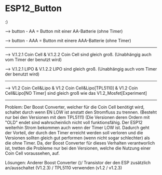 # ESP12_Button
:)

--> button - AA = Button mit einer AA-Batterie (ohne Timer)

--> button - AAA = Button mit einere AAA-Batterie (ohne Timer)

__________________________________________________________________________________________________________________________________

--> V.1.2.1 Coin Cell & V.1.2.2 Coin Cell sind gleich groß. (Unabhängig auch vom Timer der benutzt wird)

--> V.1.2.1 LIPO & V.1.2.2 LIPO sind gleich groß. (Unabhängig auch vom Timer der benutzt wird)

__________________________________________________________________________________________________________________________________

--> V1.2 Coin Cell&Lipo & V1.2 Coin Cell&Lipo[TPL5110] & V1.2 Coin Cell&Lipo[NO Timer] sind gleich groß wie das V1.2_Mosfet[Experiment]

__________________________________________________________________________________________________________________________________

Problem: Der Boost Converter, welcher für die Coin Cell benötigt wird, schaltet durch wenn EN LOW ist anstatt den Stromfluss zu trennen. 
(Besteht nur bei den Versionen mit dem TPL5111) (Die Versionen deren Ordern mit "OLD" endet sind wahrscheinlich nicht voll funktionsfähig. 
Der ESP12 weiterhin Strom bekommen auch wenn der Timer LOW ist. Dadurch geht der Vorteil, der durch den Timer erreicht werden soll verloren 
und die Versionen sollten gleich gut performen (wenn nicht sogar schlechter) als die ohne Timer. Da, der Boost Converter für dieses Verhalten
verantworlich ist, tretten die Probleme nur bei den Versionen, welche die Nutzung einer Coin Cell voraussehen, auf.

Lösungen: Anderer Boost Converter ()/ Transistor der den ESP zusätzlich an/ausschaltet (V1.2.3) / TPL5110 verwenden (v1.2 / v1.2.3)



